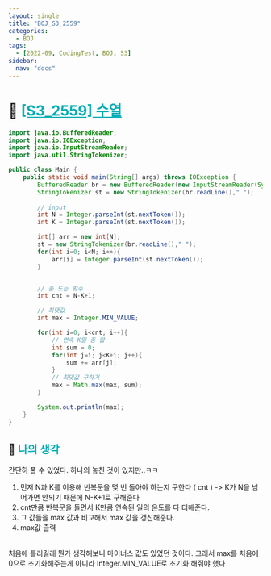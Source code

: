 ```yaml
---
layout: single
title: "BOJ_S3_2559"
categories:
  - BOJ
tags:
  - [2022-09, CodingTest, BOJ, S3]
sidebar:
  nav: "docs"
---
```


# 📁 <b><a style="color:#00adb5" href="https://www.acmicpc.net/problem/2559" target=_blank>[S3_2559] 수열</a></b>

```java
import java.io.BufferedReader;
import java.io.IOException;
import java.io.InputStreamReader;
import java.util.StringTokenizer;

public class Main {
    public static void main(String[] args) throws IOException {
        BufferedReader br = new BufferedReader(new InputStreamReader(System.in));
        StringTokenizer st = new StringTokenizer(br.readLine()," ");
        
        // input
        int N = Integer.parseInt(st.nextToken());
        int K = Integer.parseInt(st.nextToken());

        int[] arr = new int[N];
        st = new StringTokenizer(br.readLine()," ");
        for(int i=0; i<N; i++){
            arr[i] = Integer.parseInt(st.nextToken());
        }


        // 총 도는 횟수
        int cnt = N-K+1;

        // 최댓값
        int max = Integer.MIN_VALUE;

        for(int i=0; i<cnt; i++){
            // 연속 K일 총 합
            int sum = 0;
            for(int j=i; j<K+i; j++){
                sum += arr[j];
            }
            // 최댓값 구하기
            max = Math.max(max, sum);
        }

        System.out.println(max);
    }
}
```

## 🤔 <b><a style="color:#00adb5">나의 생각</a></b>

간단히 풀 수 있었다. 하나의 놓친 것이 있지만..ㅋㅋ<br>

1. 먼저 N과 K를 이용해 반복문을 몇 번 돌아야 하는지 구한다 ( cnt ) -> K가 N을 넘어가면 안되기 때문에 N-K+1로 구해준다
2. cnt만큼 반복문을 돌면서 K만큼 연속된 일의 온도를 다 더해준다.
3. 그 값들을 max 값과 비교해서 max 값을 갱신해준다.
4. max값 출력

<br>
처음에 틀리길래 뭔가 생각해보니 마이너스 값도 있었던 것이다. 그래서 max를 처음에 0으로 초기화해주는게 아니라 Integer.MIN_VALUE로 초기화 해줘야 했다